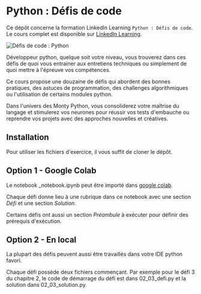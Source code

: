 # Python : Défis de code

Ce dépôt concerne la formation LinkedIn Learning `Python : Défis de code`. Le cours complet est disponible sur [LinkedIn Learning][lil-course-url].

![Défis de code : Python][lil-thumbnail-url] 

Développeur python, quelque soit votre niveau, vous trouverez dans ces défis de quoi vous entrainer aux entretiens techniques ou simplement de quoi mettre à l'épreuve vos compétences. 

Ce cours propose une douzaine de défis qui abordent des bonnes pratiques, des astuces de programmation, des challenges algorithmiques ou l'utilisation de certains modules python. 

Dans l'univers des Monty Python, vous consoliderez votre maîtrise du langage et stimulerez vos neurones pour réussir vos tests d'embauche ou reprendre vos projets avec des approches nouvelles et créatives.

## Installation
Pour utiliser les fichiers d'exercice, il vous suffit de cloner le dépôt.

## Option 1 - Google Colab
Le notebook _notebook.ipynb peut être importé dans  [google colab](https://colab.research.google.com).

Chaque défi donne lieu à une rubrique dans ce notebook avec une section *Défi* et une section *Solution*. 

Certains défis ont aussi un section *Préambule* à exécuter pour définir des prérequis d'exécution.

## Option 2 - En local

La plupart des défis peuvent aussi être travaillés dans votre IDE python favori. 

Chaque défi possède deux fichiers commençant. Par exemple pour le défi 3 du chapitre 2, le code de démarrage du défi est dans 02_03_defi.py et la solution dans 02_03_solution.py.


[0]: # (Replace these placeholder URLs with actual course URLs)

[lil-course-url]: https://www.linkedin.com/learning/
[lil-thumbnail-url]: https://www.linkedin.com/learning/python-defis-code

